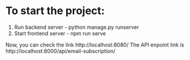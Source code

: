 # To start the project:
1) Run backend server - python manage.py runserver
2) Start frontend server - npm run serve

Now, you can check the link http://localhost:8080/
The API enpoint link is http://localhost:8000/api/email-subscription/
